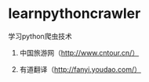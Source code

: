 # learnpythoncrawler
学习python爬虫技术

1. 中国旅游网（http://www.cntour.cn/）

2. 有道翻译（http://fanyi.youdao.com/）
